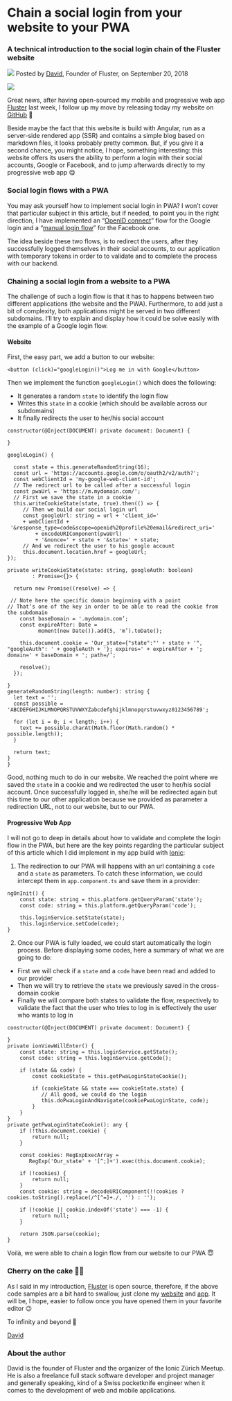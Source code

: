 # Chain a social login from your website to your PWA
### A technical introduction to the social login chain of the Fluster website
![](/assets/blog/img/editor/david.jpg?raw=true) Posted by [David](mailto:david@fluster.io), Founder of Fluster, on September 20, 2018

![](/assets/blog/img/post/fluster-social-login.gif?raw=true)

Great news, after having open-sourced my mobile and progressive web app [Fluster](https://fluster.io/) last week, I follow up my move by releasing today my website on [GitHub](https://github.com/fluster/fluster-website) 🎉

Beside maybe the fact that this website is build with Angular, run as a server-side rendered app (SSR) and contains a simple blog based on markdown files, it looks probably pretty common. But, if you give it a second chance, you might notice, I hope, something interesting: this website offers its users the ability to perform a login with their social accounts, Google or Facebook, and to jump afterwards directly to my progressive web app 😋

### Social login flows with a PWA

You may ask yourself how to implement social login in PWA? I won’t cover that particular subject in this article, but if needed, to point you in the right direction, I have implemented an “[OpenID connect](https://developers.google.com/identity/protocols/OpenIDConnect)” flow for the Google login and a “[manual login flow](https://developers.facebook.com/docs/facebook-login/manually-build-a-login-flow/)” for the Facebook one.

The idea beside these two flows, is to redirect the users, after they successfully logged themselves in their social accounts, to our application with temporary tokens in order to to validate and to complete the process with our backend.

### Chaining a social login from a website to a PWA

The challenge of such a login flow is that it has to happens between two different applications (the website and the PWA). Furthermore, to add just a bit of complexity, both applications might be served in two different subdomains. I’ll try to explain and display how it could be solve easily with the example of a Google login flow.

#### Website

First, the easy part, we add a button to our website:

    <button (click)="googleLogin()">Log me in with Google</button>

Then we implement the function `googleLogin()` which does the following:

* It generates a random `state` to identify the login flow
* Writes this `state` in a cookie (which should be available across our
subdomains)
* It finally redirects the user to her/his social account

```
constructor(@Inject(DOCUMENT) private document: Document) {

}

googleLogin() {

  const state = this.generateRandomString(16);
  const url = 'https://accounts.google.com/o/oauth2/v2/auth?';
  const webClientId = 'my-google-web-client-id';
  // The redirect url to be called after a successful login
  const pwaUrl = 'https://m.mydomain.com/';
  // First we save the state in a cookie
  this.writeCookieState(state, true).then(() => {
     // Then we build our social login url
     const googleUrl: string = url + 'client_id='
     + webClientId +
 '&response_type=code&scope=openid%20profile%20email&redirect_uri=' 
         + encodeURIComponent(pwaUrl)
         + '&nonce=' + state + '&state=' + state;
     // And we redirect the user to his google account
     this.document.location.href = googleUrl;
});

private writeCookieState(state: string, googleAuth: boolean)
        : Promise<{}> {

  return new Promise((resolve) => {
 
 // Note here the specific domain beginning with a point
// That’s one of the key in order to be able to read the cookie from the subdomain
    const baseDomain = '.mydomain.com’;
    const expireAfter: Date =
          moment(new Date()).add(5, 'm’).toDate();

    this.document.cookie = 'Our_state={"state":"' + state + '", "googleAuth": ' + googleAuth + '}; expires=' + expireAfter + '; domain=' + baseDomain + '; path=/’;

    resolve();
  });

}
generateRandomString(length: number): string {
  let text = '';
  const possible = 'ABCDEFGHIJKLMNOPQRSTUVWXYZabcdefghijklmnopqrstuvwxyz0123456789';

  for (let i = 0; i < length; i++) {
    text += possible.charAt(Math.floor(Math.random() * possible.length));
  }

  return text;
}
}
```

Good, nothing much to do in our website. We reached the point where we saved the `state` in a cookie and we redirected the user to her/his social account. Once successfully logged in, she/he will be redirected again but this time to our other application because we provided as parameter a redirection URL, not to our website, but to our PWA.

#### Progressive Web App

I will not go to deep in details about how to validate and complete the login flow in the PWA, but here are the key points regarding the particular subject of this article which I did implement in my app build with [Ionic](https://ionicframework.com/):

1.  The redirection to our PWA will happens with an url containing a `code` and a `state` as parameters. To catch these information, we could intercept them in `app.component.ts` and save them in a provider:

```
ngOnInit() {
    const state: string = this.platform.getQueryParam('state');
    const code: string = this.platform.getQueryParam('code');

    this.loginService.setState(state);
    this.loginService.setCode(code);
}
```

2. Once our PWA is fully loaded, we could start automatically the login process. Before displaying some codes, here a summary of what we are going to do:

* First we will check if a `state` and a `code` have been read and added to our provider
* Then we will try to retrieve the `state` we previously saved in the cross-domain cookie
* Finally we will compare both states to validate the flow, respectively to validate the fact that the user who tries to log in is effectively the user who wants to log in

```
constructor(@Inject(DOCUMENT) private document: Document) {
    
}
private ionViewWillEnter() {
    const state: string = this.loginService.getState();
    const code: string = this.loginService.getCode();

    if (state && code) {
        const cookieState = this.getPwaLoginStateCookie();

        if (cookieState && state === cookieState.state) {
           // All good, we could do the login
           this.doPwaLoginAndNavigate(cookiePwaLoginState, code);
        }
    }
}
private getPwaLoginStateCookie(): any {
    if (!this.document.cookie) {
        return null;
    }

    const cookies: RegExpExecArray =
       RegExp('Our_state' + '[^;]+').exec(this.document.cookie);

    if (!cookies) {
        return null;
    }
    const cookie: string = decodeURIComponent(!!cookies ? cookies.toString().replace(/^[^=]+./, '') : '');

    if (!cookie || cookie.indexOf('state') === -1) {
        return null;
    }

    return JSON.parse(cookie);
}
```

Voilà, we were able to chain a login flow from our website to our PWA 😇

### Cherry on the cake 🍒🎂

As I said in my introduction, [Fluster](https://fluster.io/) is open source, therefore, if the above code samples are a bit hard to swallow, just clone my [website](https://github.com/fluster/fluster-website) and [app](https://github.com/fluster/fluster-app). It will be, I hope, easier to follow once you have opened them in your favorite editor 😉

To infinity and beyond 🚀

[David](mailto:david@fluster.io)

### About the author

David is the founder of Fluster and the organizer of the Ionic Zürich Meetup. He is also a freelance full stack software developer and project manager and generally speaking, kind of a Swiss pocketknife engineer when it comes to the development of web and mobile applications.
